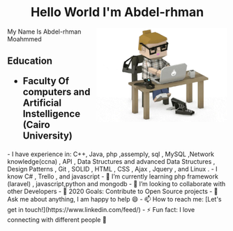 
 <h1 align="center" color="red">Hello World I'm Abdel-rhman </h1>  
 <img align="right" alt="GIF" width="300px" src="https://raw.githubusercontent.com/Kushal997-das/Kushal997-das/master/Profile%20generator/giphy.webp" style="max-width:100%;"> 
  <p algin="left">
     My Name Is Abdel-rhman Moahmmed 
  </p>
  <h2>
     Education
      <ul>
         <li>
            Faculty Of computers and Artificial Instelligence (Cairo University)
         </li>
      </ul>
  </h2>
-  I have experience in: C++, Java, php ,assemply, sql , MySQL ,Network knowledge(ccna) , API , Data Structures and advanced Data Structures , Design Patterns , Git , SOLID ,
    HTML , CSS , Ajax , Jquery , and Linux .
- I know C# , Trello , and javascript
- 🌱 I’m currently learning php framework (laravel) , javascript,python and mongodb
- 👯 I’m looking to collaborate with other Developers
- 🥅 2020 Goals: Contribute to Open Source projects
- 💬 Ask me about anything, I am happy to help 😄
- 📫 How to reach me: [Let's get in touch!](https://www.linkedin.com/feed/) 
- ⚡ Fun fact: I love connecting with different people 🙌
